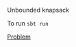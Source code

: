 Unbounded knapsack

To run
```sbt run```

[Problem](https://www.hackerrank.com/challenges/unbounded-knapsack/problem)
